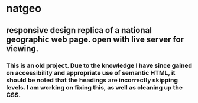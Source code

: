# natgeo
## responsive design replica of a national geographic web page. open with live server for viewing.
### This is an old project. Due to the knowledge I have since gained on accessibility and appropriate use of semantic HTML, it should be noted that the headings are incorrectly skipping levels. I am working on fixing this, as well as cleaning up the CSS.
